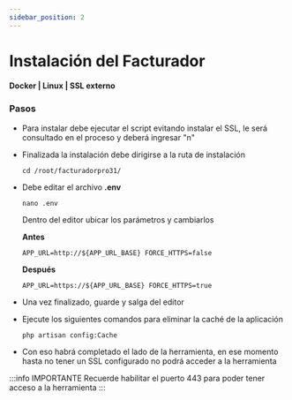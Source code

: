 ```yaml
---
sidebar_position: 2
---
```

# Instalación del Facturador
#### Docker | Linux | SSL externo 

### Pasos
* Para instalar debe ejecutar el script evitando instalar el SSL, le será consultado en el proceso y deberá ingresar "n"
* Finalizada la instalación debe dirigirse a la ruta de instalación
    ~~~
    cd /root/facturadorpro31/
    ~~~
* Debe editar el archivo **.env**
    ~~~
    nano .env
    ~~~
    Dentro del editor ubicar los parámetros y cambiarlos

    **Antes**
    ~~~
    APP_URL=http://${APP_URL_BASE} FORCE_HTTPS=false
    ~~~
    **Después**
    ~~~
    APP_URL=https://${APP_URL_BASE} FORCE_HTTPS=true
    ~~~
* Una vez finalizado, guarde y salga del editor
* Ejecute los siguientes comandos para eliminar la caché de la aplicación
    ~~~
    php artisan config:Cache
    ~~~
* Con eso habrá completado el lado de la herramienta, en ese momento hasta no tener un SSL configurado no podrá acceder a la herramienta


:::info IMPORTANTE
    Recuerde habilitar el puerto 443 para poder tener acceso a la herramienta
:::